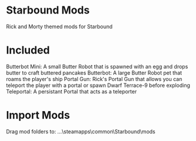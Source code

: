 # Starbound Mods
Rick and Morty themed mods for Starbound
# Included
Butterbot Mini: A small Butter Robot that is spawned with an egg and drops butter to craft buttered pancakes
Butterbot: A large Butter Robot pet that roams the player's ship
Portal Gun: Rick's Portal Gun that allows you can teleport the player with a portal or spawn Dwarf Terrace-9 before exploding
Teleportal: A persistant Portal that acts as a teleporter
# Import Mods
Drag mod folders to: ...\steamapps\common\Starbound\mods
